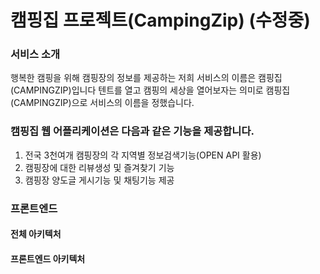 # 캠핑집 프로젝트(CampingZip) (수정중)

### 서비스 소개
 행복한 캠핑을 위해 캠핑장의 정보를 제공하는 저희 서비스의 이름은 캠핑집(CAMPINGZIP)입니다 텐트를 열고 캠핑의 세상을 열어보자는 의미로 캠핑집(CAMPINGZIP)으로 서비스의 이름을 정했습니다.

### 캠핑집 웹 어플리케이션은 다음과 같은 기능을 제공합니다.
1. 전국 3천여개 캠핑장의 각 지역별 정보검색기능(OPEN API 활용)
2. 캠핑장에 대한 리뷰생성 및 즐겨찾기 기능
3. 캠핑장 양도글 게시기능 및 채팅기능 제공

### 프론트엔드

#### 전체 아키텍처

#### 프론트엔드 아키텍처

